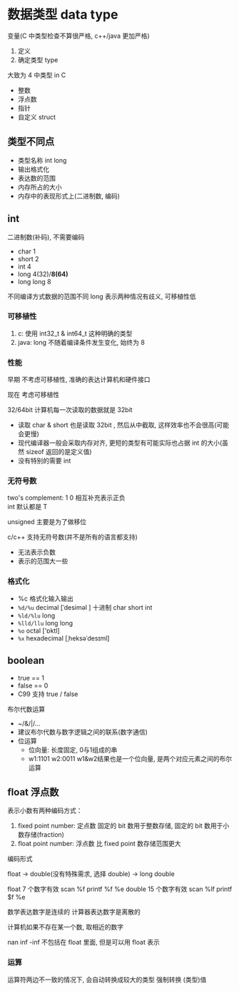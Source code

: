 # 数据类型 data type

变量(C 中类型检查不算很严格, c++/java 更加严格)

1. 定义
2. 确定类型 type

大致为 4 中类型 in C

- 整数
- 浮点数
- 指针
- 自定义 struct

## 类型不同点

- 类型名称 int long
- 输出格式化
- 表达数的范围
- 内存所占的大小
- 内存中的表现形式上(二进制数, 编码)






## int

二进制数(补码), 不需要编码

- char   1
- short  2
- int    4
- long   4(32)/**8(64)**
- long long   8

不同编译方式数据的范围不同
long 表示两种情况有歧义, 可移植性低

### 可移植性

1. c: 使用 int32_t & int64_t 这种明确的类型
2. java: long 不随着编译条件发生变化, 始终为 8

### 性能

早期 不考虑可移植性, 准确的表达计算机和硬件接口

现在 考虑可移植性

32/64bit 计算机每一次读取的数据就是 32bit

- 读取 char & short 也是读取 32bit , 然后从中截取, 这样效率也不会很高(可能会更慢)
- 现代编译器一般会采取内存对齐, 更短的类型有可能实际也占据 int 的大小(虽然 sizeof 返回的是定义值)
- 没有特别的需要 int

### 无符号数

two's complement: 1 0 相互补充表示正负  
int 默认都是 T

unsigned 主要是为了做移位

c/c++ 支持无符号数(并不是所有的语言都支持)

- 无法表示负数
- 表示的范围大一些

### 格式化

- %c 格式化输入输出
- `%d/%u` decimal [ˈdesiməl ] 十进制 char short int
- `%ld/%lu` long
- `%lld/llu` long long
- `%o` octal ['ɒktl]
- `%x` hexadecimal [ˌheksəˈdesɪml]

## boolean

- true == 1
- false == 0
- C99 支持 true / false

布尔代数运算 

- ~/&/|/...
- 建议布尔代数与数字逻辑之间的联系(数字通信)
- 位运算
   - 位向量: 长度固定, 0与1组成的串
   - w1:1101 w2:0011 w1&w2结果也是一个位向量, 是两个对应元素之间的布尔运算

## float 浮点数

表示小数有两种编码方式：

1. fixed point number: 定点数 固定的 bit 数用于整数存储, 固定的 bit 数用于小数存储(fraction)
2. float point number: 浮点数 比 fixed point 数存储范围更大

编码形式

float -> double(没有特殊需求, 选择 double) -> long double

float 7 个数字有效 scan %f printf %f %e
double 15 个数字有效 scan %lf printf $f %e

数学表达数字是连续的
计算器表达数字是离散的

计算机如果不存在某一个数, 取相近的数字

nan inf -inf 不包括在 float 里面, 但是可以用 float 表示

### 运算

运算符两边不一致的情况下, 会自动转换成较大的类型
强制转换 (类型)值



